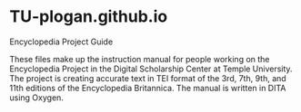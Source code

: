 # TU-plogan.github.io
Encyclopedia Project Guide

These files make up the instruction manual for people working on the Encyclopedia Project in the Digital Scholarship Center at Temple University. The project is creating accurate text in TEI format of the 3rd, 7th, 9th, and 11th editions of the Encyclopedia Britannica. The manual is written in DITA using Oxygen.
